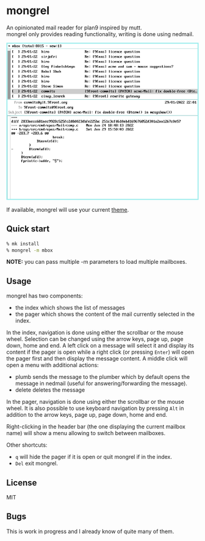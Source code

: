 # mongrel
An opinionated mail reader for plan9 inspired by mutt.  
mongrel only provides reading functionality, writing is done using nedmail.  

![mongrel](mongrel.png)

If available, mongrel will use your current [theme](https://ftrv.se/14).

## Quick start
```sh
% mk install
% mongrel -m mbox
```
**NOTE:** you can pass multiple -m parameters to load multiple mailboxes.

## Usage
mongrel has two components:
- the index which shows the list of messages
- the pager which shows the content of the mail currently selected in the index.

In the index, navigation is done using either the scrollbar or the mouse wheel. Selection can be changed using the arrow keys, page up, page down, home and end. A left click on a message will select it and display its content if the pager is open while a right click (or pressing `Enter`) will open the pager first and then display the message content. A middle click will open a menu with additional actions:
- plumb sends the message to the plumber which by default opens the message in nedmail (useful for answering/forwarding the message).
- delete deletes the message

In the pager, navigation is done using either the scrollbar or the mouse wheel. It is also possible to use keyboard navigation by pressing `Alt` in addition to the arrow keys, page up, page down, home and end.

Right-clicking in the header bar (the one displaying the current mailbox name) will show a menu allowing to switch between mailboxes.

Other shortcuts:
- `q` will hide the pager if it is open or quit mongrel if in the index.  
- `Del` exit mongrel.

## License
MIT

## Bugs
This is work in progress and I already know of quite many of them.

